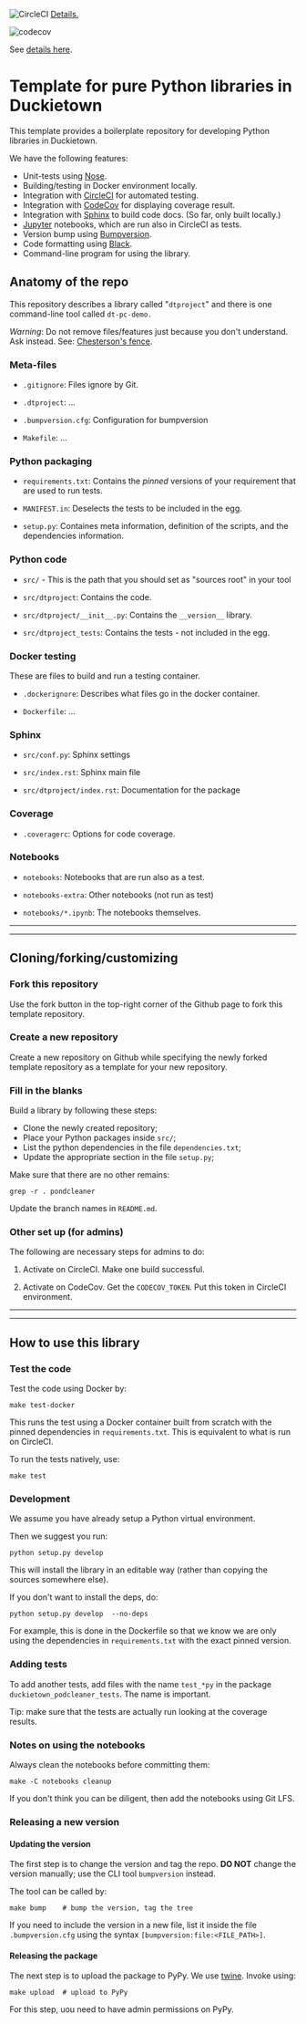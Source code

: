 
<!-- Note: there is a "branch" in the url -->

![CircleCI](https://circleci.com/gh/duckietown/template-library/tree/v1.svg?style=svg)
[Details.](https://circleci.com/gh/duckietown/template-library/tree/v1)

![codecov](https://codecov.io/gh/duckietown/template-library/branch/v1/graph/badge.svg)


See [details here](https://codecov.io/gh/duckietown/template-library).


# Template for pure Python libraries in Duckietown

This template provides a boilerplate repository for developing Python libraries in Duckietown.

We have the following features:

* Unit-tests using [Nose].
* Building/testing in Docker environment locally.
* Integration with [CircleCI] for automated testing.
* Integration with [CodeCov] for displaying coverage result.
* Integration with [Sphinx] to build code docs. (So far, only built locally.)
* [Jupyter] notebooks, which are run also in CircleCI as tests.
* Version bump using [Bumpversion].
* Code formatting using [Black].
* Command-line program for using the library.

[CodeCov]: https://codecov.io/gh/duckietown
[Sphinx]:  https://www.sphinx-doc.org/en/master/
[Black]: https://github.com/psf/black
[CircleCI]: https://circleci.com/gh/duckietown
[Jupyter]:  https://jupyter.org/
[Bumpversion]: https://github.com/peritus/bumpversion
[Nose]: https://nose.readthedocs.io/en/latest/

## Anatomy of the repo

This repository describes a library called "`dtproject`" and there is one command-line tool
called `dt-pc-demo.`

*Warning*: Do not remove files/features just because you don't understand. Ask instead.
See: [Chesterson's fence](https://en.wikipedia.org/wiki/Wikipedia:Chesterton%27s_fence).

### Meta-files

* `.gitignore`: Files ignore by Git.

* `.dtproject`: ...

* `.bumpversion.cfg`: Configuration for bumpversion

* `Makefile`: ...

### Python packaging

* `requirements.txt`: Contains the *pinned* versions of your requirement that
  are used to run tests.

* `MANIFEST.in`: Deselects the tests to be included in the egg.

* `setup.py`: Containes meta information, definition of the scripts, and
  the dependencies information.

### Python code

* `src/` - This is the path that you should set as "sources root" in your tool

* `src/dtproject`: Contains the code.

* `src/dtproject/__init__.py`: Contains the `__version__` library.

* `src/dtproject_tests`: Contains the tests - not included in the egg.

### Docker testing

These are files to build and run a testing container.

* `.dockerignore`: Describes what files go in the docker container.

* `Dockerfile`: ...

### Sphinx

* `src/conf.py`: Sphinx settings

* `src/index.rst`: Sphinx main file

* `src/dtproject/index.rst`: Documentation for the package


### Coverage

* `.coveragerc`: Options for code coverage.


### Notebooks

* `notebooks`: Notebooks that are run also as a test.

* `notebooks-extra`: Other notebooks (not run as test)

* `notebooks/*.ipynb`: The notebooks themselves.


-----------

-----------


## Cloning/forking/customizing

### Fork this repository

Use the fork button in the top-right corner of the Github page
to fork this template repository.

### Create a new repository

Create a new repository on Github while specifying the newly
forked template repository as a template for your new repository.


### Fill in the blanks

Build a library by following these steps:

- Clone the newly created repository;
- Place your Python packages inside `src/`;
- List the python dependencies in the file `dependencies.txt`;
- Update the appropriate section in the file `setup.py`;

Make sure that there are no other remains:

    grep -r . pondcleaner

Update the branch names in `README.md`.

### Other set up (for admins)

The following are necessary steps for admins to do:

1. Activate on CircleCI. Make one build successful.

2. Activate on CodeCov. Get the `CODECOV_TOKEN`. Put this token in CircleCI environment.

-----------

-----------


## How to use this library



### Test the code

Test the code using Docker by:

    make test-docker

This runs the test using a Docker container built from scratch
with the pinned dependencies in `requirements.txt`.
This is equivalent to what is run on CircleCI.

To run the tests natively, use:

    make test


### Development

We assume you have already setup a Python virtual environment.

Then we suggest you run:

    python setup.py develop

This will install the library in an editable way (rather than copying the sources somewhere else).

If you don't want to install the deps, do:

    python setup.py develop  --no-deps

For example, this is done in the Dockerfile so that
we know we are only using the dependencies in `requirements.txt` with the
exact pinned version.

<!--Run `pip install -U ./` from the repository directory to build and
install the library. To avoid installing a temporary library system-wide,
we suggest you make a temporary directory `dist`, pass the flag `-t ./dist`
to the `pip` command above, this will tell pip to install the library
inside `dist`. You can then use `PYTHON_PATH=./dist python ...` to run a
Python interpreter that will pick up the library installed in `./dist`.--->


### Adding tests

To add another tests, add files with the name `test_*py` in the
package `duckietown_podcleaner_tests`. The name is important.

Tip: make sure that the tests are actually run looking at the coverage results.

### Notes on using the notebooks

Always clean the notebooks before committing them:

    make -C notebooks cleanup

If you don't think you can be diligent, then add the notebooks using Git LFS.

### Releasing a new version

#### Updating the version

The first step is to change the version and tag the repo.
**DO NOT** change the version manually; use the CLI tool `bumpversion` instead.

The tool can be called by:

    make bump    # bump the version, tag the tree

If you need to include the version in a new file, list it inside the file `.bumpversion.cfg` using the
syntax `[bumpversion:file:<FILE_PATH>]`.

#### Releasing the package

The next step is to upload the package to PyPy.
We use [twine]. Invoke using:

    make upload  # upload to PyPy

For this step, uou need to have admin permissions on PyPy.


[twine]: https://pypi.org/project/twine/
